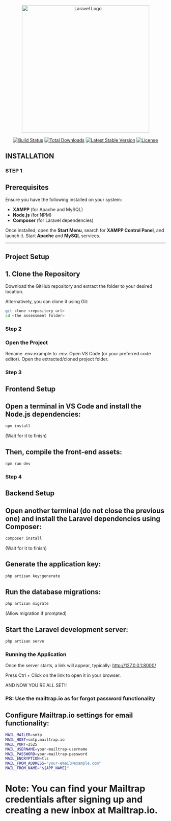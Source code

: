 <p align="center"><a href="https://laravel.com" target="_blank"><img src="https://raw.githubusercontent.com/laravel/art/master/logo-lockup/5%20SVG/2%20CMYK/1%20Full%20Color/laravel-logolockup-cmyk-red.svg" width="400" alt="Laravel Logo"></a></p>

<p align="center">
<a href="https://github.com/laravel/framework/actions"><img src="https://github.com/laravel/framework/workflows/tests/badge.svg" alt="Build Status"></a>
<a href="https://packagist.org/packages/laravel/framework"><img src="https://img.shields.io/packagist/dt/laravel/framework" alt="Total Downloads"></a>
<a href="https://packagist.org/packages/laravel/framework"><img src="https://img.shields.io/packagist/v/laravel/framework" alt="Latest Stable Version"></a>
<a href="https://packagist.org/packages/laravel/framework"><img src="https://img.shields.io/packagist/l/laravel/framework" alt="License"></a>
</p>

## INSTALLATION

### STEP 1

## Prerequisites

Ensure you have the following installed on your system:

-   **XAMPP** (for Apache and MySQL)
-   **Node.js** (for NPM)
-   **Composer** (for Laravel dependencies)

Once installed, open the **Start Menu**, search for **XAMPP Control Panel**, and launch it. Start **Apache** and **MySQL** services.

---

## Project Setup

## 1. Clone the Repository

Download the GitHub repository and extract the folder to your desired location.

Alternatively, you can clone it using Git:

```sh
git clone <repository url>
cd <the assessment folder>
```

### Step 2

### Open the Project

Rename .env.example to .env.
Open VS Code (or your preferred code editor).
Open the extracted/cloned project folder.

### Step 3

## Frontend Setup

## Open a terminal in VS Code and install the Node.js dependencies:

```sh
npm install
```

(Wait for it to finish)

## Then, compile the front-end assets:

```sh
npm run dev
```

### Step 4

## Backend Setup

## Open another terminal (do not close the previous one) and install the Laravel dependencies using Composer:

```sh
composer install
```

(Wait for it to finish)

## Generate the application key:

```sh
php artisan key:generate
```

## Run the database migrations:

```sh
php artisan migrate
```

(Allow migration if prompted)

## Start the Laravel development server:

```sh
php artisan serve
```

### Running the Application

Once the server starts, a link will appear, typically: http://127.0.0.1:8000/

Press Ctrl + Click on the link to open it in your browser.

AND NOW YOU'RE ALL SET!!

### PS: Use the mailtrap.io as for forgot password functionality

## Configure Mailtrap.io settings for email functionality:

```sh
MAIL_MAILER=smtp
MAIL_HOST=smtp.mailtrap.io
MAIL_PORT=2525
MAIL_USERNAME=your-mailtrap-username
MAIL_PASSWORD=your-mailtrap-password
MAIL_ENCRYPTION=tls
MAIL_FROM_ADDRESS="your-email@example.com"
MAIL_FROM_NAME="${APP_NAME}"
```

# Note: You can find your Mailtrap credentials after signing up and creating a new inbox at Mailtrap.io.
